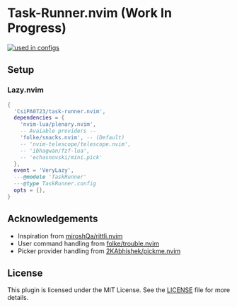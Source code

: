 # Task-Runner.nvim (Work In Progress)
<!-- markdownlint-disable MD033 -->

<a href="https://dotfyle.com/plugins/CsiPA0723/taskrunner.nvim"><img alt="used in configs" src="https://dotfyle.com/plugins/CsiPA0723/taskrunner.nvim/shield?style=for-the-badge" /></a> <!-- markdownlint-disable-line MD013 -->

## Setup

### Lazy.nvim

```lua
{
  'CsiPA0723/task-runner.nvim',
  dependencies = { 
    'nvim-lua/plenary.nvim',
    -- Avaiable providers --
    'folke/snacks.nvim', -- (Default)
    -- 'nvim-telescope/telescope.nvim',
    -- 'ibhagwan/fzf-lua',
    -- 'echasnovski/mini.pick'
  },
  event = 'VeryLazy',
  ---@module 'TaskRunner'
  ---@type TaskRunner.config
  opts = {},
}
```

## Acknowledgements

- Inspiration from [miroshQa/rittli.nvim](https://github.com/miroshQa/rittli.nvim)
- User command handling from [folke/trouble.nvim](https://github.com/folke/trouble.nvim)
- Picker provider handling from [2KAbhishek/pickme.nvim](https://github.com/2KAbhishek/pickme.nvim)

## License

This plugin is licensed under the MIT License.
See the [LICENSE](./LICENSE) file for more details.
